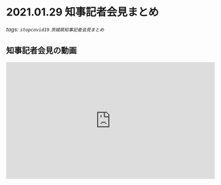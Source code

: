 # 2021.01.29 知事記者会見まとめ
###### tags: `stopcovid19` `茨城県知事記者会見まとめ`


## 知事記者会見の動画
<iframe width="560" height="315" src="https://www.youtube.com/embed/pUPe0L8lcZE" frameborder="0" allow="accelerometer; autoplay; clipboard-write; encrypted-media; gyroscope; picture-in-picture" allowfullscreen></iframe>